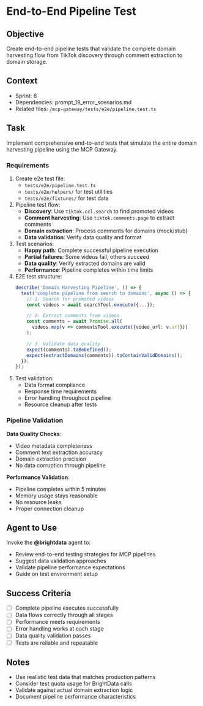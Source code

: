 # End-to-End Pipeline Test

## Objective

Create end-to-end pipeline tests that validate the complete domain harvesting flow from TikTok discovery through comment extraction to domain storage.

## Context

- Sprint: 6
- Dependencies: prompt_19_error_scenarios.md
- Related files: `/mcp-gateway/tests/e2e/pipeline.test.ts`

## Task

Implement comprehensive end-to-end tests that simulate the entire domain harvesting pipeline using the MCP Gateway.

### Requirements

1. Create e2e test file:
   - `tests/e2e/pipeline.test.ts`
   - `tests/e2e/helpers/` for test utilities
   - `tests/e2e/fixtures/` for test data
2. Pipeline test flow:
   - **Discovery**: Use `tiktok.ccl.search` to find promoted videos
   - **Comment harvesting**: Use `tiktok.comments.page` to extract comments
   - **Domain extraction**: Process comments for domains (mock/stub)
   - **Data validation**: Verify data quality and format
3. Test scenarios:
   - **Happy path**: Complete successful pipeline execution
   - **Partial failures**: Some videos fail, others succeed
   - **Data quality**: Verify extracted domains are valid
   - **Performance**: Pipeline completes within time limits
4. E2E test structure:
   ```typescript
   describe('Domain Harvesting Pipeline', () => {
     test('complete pipeline from search to domains', async () => {
       // 1. Search for promoted videos
       const videos = await searchTool.execute({...});

       // 2. Extract comments from videos
       const comments = await Promise.all(
         videos.map(v => commentsTool.execute({video_url: v.url}))
       );

       // 3. Validate data quality
       expect(comments).toBeDefined();
       expect(extractDomains(comments)).toContainValidDomains();
     });
   });
   ```
5. Test validation:
   - Data format compliance
   - Response time requirements
   - Error handling throughout pipeline
   - Resource cleanup after tests

### Pipeline Validation

**Data Quality Checks**:

- Video metadata completeness
- Comment text extraction accuracy
- Domain extraction precision
- No data corruption through pipeline

**Performance Validation**:

- Pipeline completes within 5 minutes
- Memory usage stays reasonable
- No resource leaks
- Proper connection cleanup

## Agent to Use

Invoke the **@brightdata** agent to:

- Review end-to-end testing strategies for MCP pipelines
- Suggest data validation approaches
- Validate pipeline performance expectations
- Guide on test environment setup

## Success Criteria

- [ ] Complete pipeline executes successfully
- [ ] Data flows correctly through all stages
- [ ] Performance meets requirements
- [ ] Error handling works at each stage
- [ ] Data quality validation passes
- [ ] Tests are reliable and repeatable

## Notes

- Use realistic test data that matches production patterns
- Consider test quota usage for BrightData calls
- Validate against actual domain extraction logic
- Document pipeline performance characteristics

